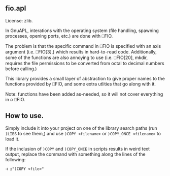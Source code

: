 ## fio.apl

License: zlib.

In GnuAPL, interations with the operating system (file handling, spawning
processes, opening ports, etc.) are done with ⎕FIO.

The problem is that the specific command in ⎕FIO is specified with an axis
argument (i.e. ⎕FIO[3],) which results in hard-to-read code. Additionally,
some of the functions are also annoying to use (i.e. ⎕FIO[20], mkdir, requires
the file permissions to be converted from octal to decimal numbers before
calling.)

This library provides a small layer of abstraction to give proper names to the
functions provided by ⎕FIO, and some extra utlities that go along with it.

Note: functions have been added as-needed, so it will not cover everything in
⍝ ⎕FIO.

## How to use.

Simply include it into your project on one of the library search paths (run
`)LIBS` to see them,) and use `)COPY <filename>` or `)COPY_ONCE <filename>` to
load it.

If the inclusion of `)COPY` and `)COPY_ONCE` in scripts results in weird text
output, replace the command with something along the lines of the following:

```apl
⊣ ⍎")COPY <file>"
```
